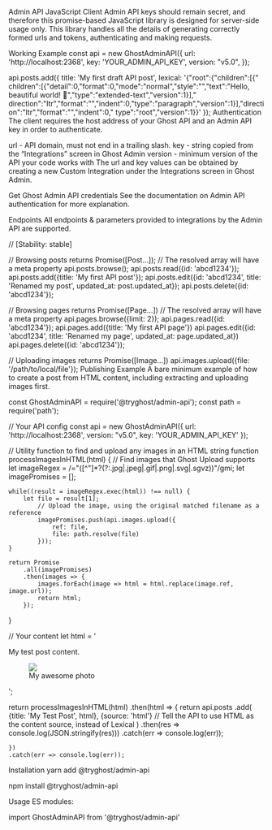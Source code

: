 Admin API JavaScript Client
Admin API keys should remain secret, and therefore this promise-based JavaScript library is designed for server-side
usage only. This library handles all the details of generating correctly formed urls and tokens, authenticating and
making requests.

Working Example
const api = new GhostAdminAPI({
url: 'http://localhost:2368',
key: 'YOUR_ADMIN_API_KEY',
version: "v5.0",
});

api.posts.add({
title: 'My first draft API post',
lexical: '{"root":{"children":[{"
children":[{"detail":0,"format":0,"mode":"normal","style":"","text":"Hello, beautiful world! 👋","type":"extended-text","version":1}],"
direction":"ltr","format":"","indent":0,"type":"paragraph","version":1}],"direction":"ltr","format":"","indent":0,"
type":"root","version":1}}'
});
Authentication
The client requires the host address of your Ghost API and an Admin API key in order to authenticate.

url - API domain, must not end in a trailing slash.
key - string copied from the “Integrations” screen in Ghost Admin
version - minimum version of the API your code works with
The url and key values can be obtained by creating a new Custom Integration under the Integrations screen in Ghost
Admin.

Get Ghost Admin API credentials
See the documentation on Admin API authentication for more explanation.

Endpoints
All endpoints & parameters provided to integrations by the Admin API are supported.

// [Stability: stable]

// Browsing posts returns Promise([Post...]);
// The resolved array will have a meta property
api.posts.browse();
api.posts.read({id: 'abcd1234'});
api.posts.add({title: 'My first API post'});
api.posts.edit({id: 'abcd1234', title: 'Renamed my post', updated_at: post.updated_at});
api.posts.delete({id: 'abcd1234'});

// Browsing pages returns Promise([Page...])
// The resolved array will have a meta property
api.pages.browse({limit: 2});
api.pages.read({id: 'abcd1234'});
api.pages.add({title: 'My first API page'})
api.pages.edit({id: 'abcd1234', title: 'Renamed my page', updated_at: page.updated_at})
api.pages.delete({id: 'abcd1234'});

// Uploading images returns Promise([Image...])
api.images.upload({file: '/path/to/local/file'});
Publishing Example
A bare minimum example of how to create a post from HTML content, including extracting and uploading images first.

const GhostAdminAPI = require('@tryghost/admin-api');
const path = require('path');

// Your API config
const api = new GhostAdminAPI({
url: 'http://localhost:2368',
version: "v5.0",
key: 'YOUR_ADMIN_API_KEY'
});

// Utility function to find and upload any images in an HTML string
function processImagesInHTML(html) {
// Find images that Ghost Upload supports
let imageRegex = /="([^"]*?(?:\.jpg|\.jpeg|\.gif|\.png|\.svg|\.sgvz))"/gmi;
let imagePromises = [];

    while((result = imageRegex.exec(html)) !== null) {
        let file = result[1];
            // Upload the image, using the original matched filename as a reference
            imagePromises.push(api.images.upload({
                ref: file,
                file: path.resolve(file)
            }));
    }

    return Promise
        .all(imagePromises)
        .then(images => {
            images.forEach(image => html = html.replace(image.ref, image.url));
            return html;
        });

}

// Your content
let html = '<p>My test post content.</p><figure><img src="/path/to/my/image.jpg" /><figcaption>My awesome
photo</figcaption></figure>';

return processImagesInHTML(html)
.then(html => {
return api.posts
.add(
{title: 'My Test Post', html},
{source: 'html'} // Tell the API to use HTML as the content source, instead of Lexical
)
.then(res => console.log(JSON.stringify(res)))
.catch(err => console.log(err));

    })
    .catch(err => console.log(err));

Installation
yarn add @tryghost/admin-api

npm install @tryghost/admin-api

Usage
ES modules:

import GhostAdminAPI from '@tryghost/admin-api'